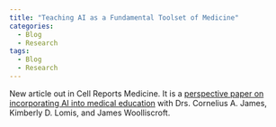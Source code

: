 ```yaml
---
title: "Teaching AI as a Fundamental Toolset of Medicine"
categories:
  - Blog
  - Research
tags:
  - Blog
  - Research
---
```


New article out in Cell Reports Medicine. It is a [perspective paper on incorporating AI into medical education](https://www.sciencedirect.com/science/article/pii/S2666379122003834) with Drs.  Cornelius A. James, Kimberly D. Lomis, and James Woolliscroft.
